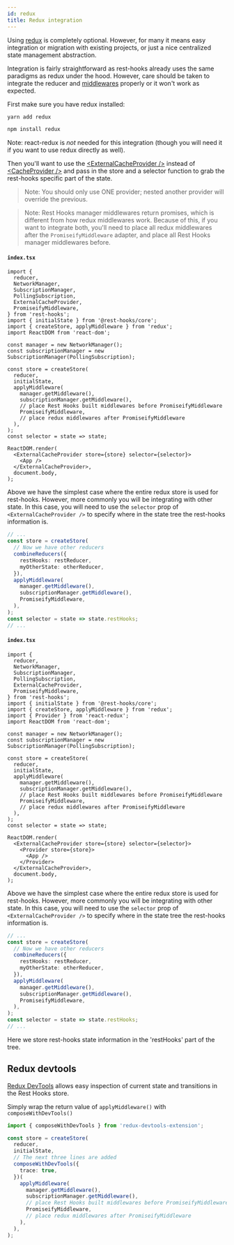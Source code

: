 ```yaml
---
id: redux
title: Redux integration
---
```


Using [redux](https://redux.js.org/) is completely optional. However, for many it means easy integration or migration
with existing projects, or just a nice centralized state management abstraction.

Integration is fairly straightforward as rest-hooks already uses the same paradigms as redux under
the hood. However, care should be taken to integrate the reducer and [middlewares](../api/Manager.md) properly
or it won't work as expected.

First make sure you have redux installed:

<!--DOCUSAURUS_CODE_TABS-->
<!--yarn-->

```bash
yarn add redux
```

<!--npm-->

```bash
npm install redux
```

<!--END_DOCUSAURUS_CODE_TABS-->

Note: react-redux is _not_ needed for this integration (though you will need it if you want to use redux directly as well).

Then you'll want to use the [\<ExternalCacheProvider />](../api/ExternalCacheProvider.md) instead of
[\<CacheProvider />](../api/CacheProvider.md) and pass in the store and a selector function to grab
the rest-hooks specific part of the state.

> Note: You should only use ONE provider; nested another provider will override the previous.

> Note: Rest Hooks manager middlewares return promises, which is different from how redux middlewares work.
> Because of this, if you want to integrate both, you'll need to place all redux middlewares
> after the `PromiseifyMiddleware` adapter, and place all Rest Hooks manager middlewares before.

<!--DOCUSAURUS_CODE_TABS-->
<!--just Rest Hooks-->

#### `index.tsx`

```tsx
import {
  reducer,
  NetworkManager,
  SubscriptionManager,
  PollingSubscription,
  ExternalCacheProvider,
  PromiseifyMiddleware,
} from 'rest-hooks';
import { initialState } from '@rest-hooks/core';
import { createStore, applyMiddleware } from 'redux';
import ReactDOM from 'react-dom';

const manager = new NetworkManager();
const subscriptionManager = new SubscriptionManager(PollingSubscription);

const store = createStore(
  reducer,
  initialState,
  applyMiddleware(
    manager.getMiddleware(),
    subscriptionManager.getMiddleware(),
    // place Rest Hooks built middlewares before PromiseifyMiddleware
    PromiseifyMiddleware,
    // place redux middlewares after PromiseifyMiddleware
  ),
);
const selector = state => state;

ReactDOM.render(
  <ExternalCacheProvider store={store} selector={selector}>
    <App />
  </ExternalCacheProvider>,
  document.body,
);
```

Above we have the simplest case where the entire redux store is used for rest-hooks.
However, more commonly you will be integrating with other state. In this case, you
will need to use the `selector` prop of `<ExternalCacheProvider />` to specify
where in the state tree the rest-hooks information is.

```typescript
// ...
const store = createStore(
  // Now we have other reducers
  combineReducers({
    restHooks: restReducer,
    myOtherState: otherReducer,
  }),
  applyMiddleware(
    manager.getMiddleware(),
    subscriptionManager.getMiddleware(),
    PromiseifyMiddleware,
  ),
);
const selector = state => state.restHooks;
// ...
```

<!--with React-Redux-->

#### `index.tsx`

```tsx
import {
  reducer,
  NetworkManager,
  SubscriptionManager,
  PollingSubscription,
  ExternalCacheProvider,
  PromiseifyMiddleware,
} from 'rest-hooks';
import { initialState } from '@rest-hooks/core';
import { createStore, applyMiddleware } from 'redux';
import { Provider } from 'react-redux';
import ReactDOM from 'react-dom';

const manager = new NetworkManager();
const subscriptionManager = new SubscriptionManager(PollingSubscription);

const store = createStore(
  reducer,
  initialState,
  applyMiddleware(
    manager.getMiddleware(),
    subscriptionManager.getMiddleware(),
    // place Rest Hooks built middlewares before PromiseifyMiddleware
    PromiseifyMiddleware,
    // place redux middlewares after PromiseifyMiddleware
  ),
);
const selector = state => state;

ReactDOM.render(
  <ExternalCacheProvider store={store} selector={selector}>
    <Provider store={store}>
      <App />
    </Provider>
  </ExternalCacheProvider>,
  document.body,
);
```

Above we have the simplest case where the entire redux store is used for rest-hooks.
However, more commonly you will be integrating with other state. In this case, you
will need to use the `selector` prop of `<ExternalCacheProvider />` to specify
where in the state tree the rest-hooks information is.

```typescript
// ...
const store = createStore(
  // Now we have other reducers
  combineReducers({
    restHooks: restReducer,
    myOtherState: otherReducer,
  }),
  applyMiddleware(
    manager.getMiddleware(),
    subscriptionManager.getMiddleware(),
    PromiseifyMiddleware,
  ),
);
const selector = state => state.restHooks;
// ...
```

<!--END_DOCUSAURUS_CODE_TABS-->

Here we store rest-hooks state information in the 'restHooks' part of the tree.

## Redux devtools

[Redux DevTools](https://github.com/reduxjs/redux-devtools) allows easy inspection of current
state and transitions in the Rest Hooks store.

Simply wrap the return value of `applyMiddleware()` with `composeWithDevTools()`

```typescript
import { composeWithDevTools } from 'redux-devtools-extension';

const store = createStore(
  reducer,
  initialState,
  // The next three lines are added
  composeWithDevTools({
    trace: true,
  })(
    applyMiddleware(
      manager.getMiddleware(),
      subscriptionManager.getMiddleware(),
      // place Rest Hooks built middlewares before PromiseifyMiddleware
      PromiseifyMiddleware,
      // place redux middlewares after PromiseifyMiddleware
    ),
  ),
);
```
